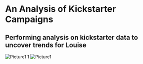 # An Analysis of Kickstarter Campaigns
## Performing analysis on kickstarter data to uncover trends for Louise

![Picture1 1](https://user-images.githubusercontent.com/86446641/123484784-eb294480-d5d6-11eb-8f0e-fe398662741b.png)
![Picture1](https://user-images.githubusercontent.com/86446641/123484788-ec5a7180-d5d6-11eb-9949-2addc9d19029.png)


